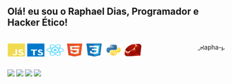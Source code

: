 ## Olá! eu sou o Raphael Dias, Programador e Hacker Ético!

<div style="display: inline_block"><br>
  <img align="center" alt="Rapha-Js" height="30" width="40" src="https://raw.githubusercontent.com/devicons/devicon/master/icons/javascript/javascript-plain.svg">
  <img align="center" alt="Rapha-Ts" height="30" width="40" src="https://raw.githubusercontent.com/devicons/devicon/master/icons/typescript/typescript-plain.svg">
  <img align="center" alt="Rapha-React" height="30" width="40" src="https://raw.githubusercontent.com/devicons/devicon/master/icons/react/react-original.svg">
  <img align="center" alt="Rapha-HTML" height="30" width="40" src="https://raw.githubusercontent.com/devicons/devicon/master/icons/html5/html5-original.svg">
  <img align="center" alt="Rapha-CSS" height="30" width="40" src="https://raw.githubusercontent.com/devicons/devicon/master/icons/css3/css3-original.svg">
  <img align="center" alt="Rapha-Python" height="30" width="40" src="https://raw.githubusercontent.com/devicons/devicon/master/icons/python/python-original.svg">
  <img align="center" alt="Rapha-Ruby" height="30" width="40" src="https://raw.githubusercontent.com/devicons/devicon/master/icons/ruby/ruby-original.svg">
  <img align="right" alt="Rapha-pic" height="150" style="border-radius:50px;" src="https://instagram.fnat16-1.fna.fbcdn.net/v/t51.2885-19/315148741_464438715677929_3109715962520662808_n.jpg?stp=dst-jpg_s150x150&_nc_ht=instagram.fnat16-1.fna.fbcdn.net&_nc_cat=101&_nc_ohc=gO0L4-3DzkwAX84Sij1&edm=AOQ1c0wBAAAA&ccb=7-5&oh=00_AfBnjZYSswsUPHm4Hwu1RSDsp2j4iXYupIF6HZM5Im73_A&oe=643D6CEC&_nc_sid=8fd12b">
</div>
  
  ##
 
<div> 
  <a href="https://instagram.com/raphaelldc" target="_blank"><img src="https://img.shields.io/badge/-Instagram-%23E4405F?style=for-the-badge&logo=instagram&logoColor=white" target="_blank"></a>
 <a href="https://discord.gg/zaDGE5QEvf" target="_blank"><img src="https://img.shields.io/badge/Discord-7289DA?style=for-the-badge&logo=discord&logoColor=white" target="_blank"></a> 
  <a href = "mailto:rphldev@gmail.com"><img src="https://img.shields.io/badge/-Gmail-%23333?style=for-the-badge&logo=gmail&logoColor=white" target="_blank"></a>
  <a href="https://www.linkedin.com/in/raphaeldcamara/" target="_blank"><img src="https://img.shields.io/badge/-LinkedIn-%230077B5?style=for-the-badge&logo=linkedin&logoColor=white" target="_blank"></a> 
  
</div>
